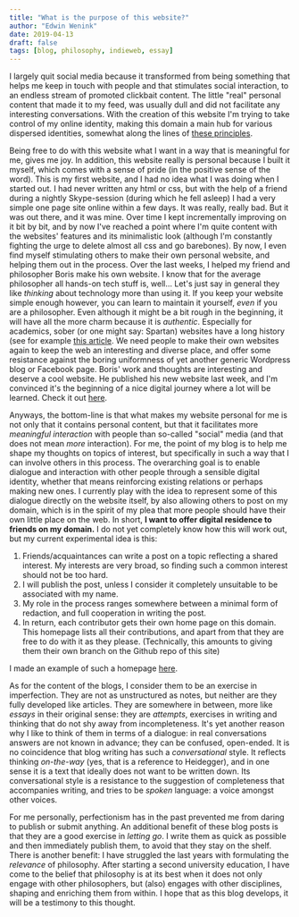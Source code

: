 ```yaml
---
title: "What is the purpose of this website?"
author: "Edwin Wenink"
date: 2019-04-13
draft: false
tags: [blog, philosophy, indieweb, essay]
---
```


I largely quit social media because it transformed from being something that helps me keep in touch with people and that stimulates social interaction, to an endless stream of promoted clickbait content. 
The little "real" personal content that made it to my feed, was usually dull and did not facilitate any interesting conversations.
With the creation of this website I'm trying to take control of my online identity, making this domain a main hub for various dispersed identities, somewhat along the lines of [these principles](https://indieweb.org/).

Being free to do with this website what I want in a way that is meaningful for me, gives me joy.
In addition, this website really is personal because I built it myself, which comes with a sense of pride (in the positive sense of the word).
This is my first website, and I had no idea what I was doing when I started out.
I had never written any html or css, but with the help of a friend during a nightly Skype-session (during which he fell asleep) I had a very simple one page site online within a few days.
It was really, really bad. 
But it was out there, and it was mine. 
Over time I kept incrementally improving on it bit by bit, and by now I've reached a point where I'm quite content with the websites' features and its minimalistic look (although I'm constantly fighting the urge to delete almost all css and go barebones). 
By now, I even find myself stimulating others to make their own personal website, and helping them out in the process.
Over the last weeks, I helped my friend and philosopher Boris make his own website. 
I know that for the average philosopher all hands-on tech stuff is, well... 
Let's just say in general they like *thinking* about technology more than using it.
If you keep your website simple enough however, you can learn to maintain it yourself, *even* if you are a philosopher. 
Even although it might be a bit rough in the beginning, it will have all the more charm because it is *authentic*.
Especially for academics, sober (or one might say: Spartan) websites have a long history (see for example [this article](http://contemporary-home-computing.org/prof-dr-style/).
We need people to make their own websites again to keep the web an interesting and diverse place, and offer some resistance against the boring uniformness of yet another generic Wordpress blog or Facebook page. 
Boris' work and thoughts are interesting and deserve a cool website.
He published his new website last week, and I'm convinced it's the beginning of a nice digital journey where a lot will be learned.
Check it out [here](http://de-klos.net/). 

Anyways, the bottom-line is that what makes my website personal for me is not only that it contains personal content, but that it facilitates more *meaningful interaction* with people than so-called "social" media (and that does not mean *more* interaction).
For me, the point of my blog is to help me shape my thoughts on topics of interest, but specifically in such a way that I can involve others in this process. 
The overarching goal is to enable dialogue and interaction with other people through a sensible digital identity, whether that means reinforcing existing relations or perhaps making new ones.
I currently play with the idea to represent some of this dialogue directly on the website itself, by also allowing others to post on my domain, which is in the spirit of my plea that more people should have their own little place on the web.
In short, **I want to offer digital residence to friends on my domain.**
I do not yet completely know how this will work out, but my current experimental idea is this:

1. Friends/acquaintances can write a post on a topic reflecting a shared interest. My interests are very broad, so finding such a common interest should not be too hard.
2. I will publish the post, unless I consider it completely unsuitable to be associated with my name.
3. My role in the process ranges somewhere between a minimal form of redaction, and full cooperation in writing the post.
4. In return, each contributor gets their own home page on this domain. This homepage lists all their contributions, and apart from that they are free to do with it as they please. (Technically, this amounts to giving them their own branch on the Github repo of this site)

I made an example of such a homepage [here](https://www.edwinwenink.xyz/author/edwin-wenink).

As for the content of the blogs, I consider them to be an exercise in imperfection.
They are not as unstructured as notes, but neither are they fully developed like articles. 
They are somewhere in between, more like *essays* in their original sense: they are *attempts*, exercises in writing and thinking that do not shy away from incompleteness.
It's yet another reason why I like to think of them in terms of a dialogue: in real conversations answers are not known in advance; they can be confused, open-ended.
It is no coincidence that blog writing has such a *conversational* style.
It reflects thinking *on-the-way* (yes, that is a reference to Heidegger), and in one sense it is a text that ideally does not want to be written down. 
Its conversational style is a resistance to the suggestion of completeness that accompanies writing, and tries to be *spoken* language: a voice amongst other voices.

For me personally, perfectionism has in the past prevented me from daring to publish or submit anything. 
An additional benefit of these blog posts is that they are a good exercise in *letting go*.
I write them as quick as possible and then immediately publish them, to avoid that they stay on the shelf. 
There is another benefit: I have struggled the last years with formulating the *relevance* of philosophy. 
After starting a second university education, I have come to the belief that philosophy is at its best when it does not only engage with other philosophers, but (also) engages with other disciplines, shaping and enriching them from within. 
I hope that as this blog develops, it will be a testimony to this thought.
